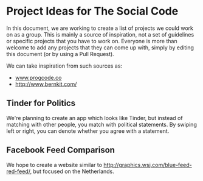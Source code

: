 Project Ideas for The Social Code
=============================

In this document, we are working to create a list of projects we could work on as a group. This is mainly a source of inspiration, not a set of guidelines or specific projects that you have to work on. Everyone is more than welcome to add any projects that they can come up with, simply by editing this document (or by using a Pull Request).

We can take inspiration from such sources as:

- www.progcode.co
- http://www.bernkit.com/

Tinder for Politics
------------------
We're planning to create an app which looks like Tinder, but instead of matching with other people, you match with political statements. By swiping left or right, you can denote whether you agree with a statement.

Facebook Feed Comparison
------------------
We hope to create a website similar to http://graphics.wsj.com/blue-feed-red-feed/, but focused on the Netherlands.
